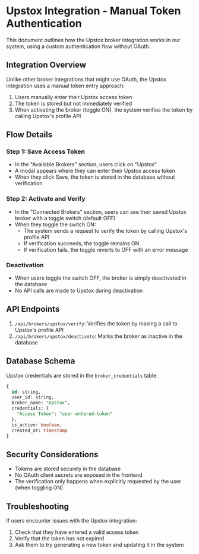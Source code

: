 # Upstox Integration - Manual Token Authentication

This document outlines how the Upstox broker integration works in our system, using a custom authentication flow without OAuth.

## Integration Overview

Unlike other broker integrations that might use OAuth, the Upstox integration uses a manual token entry approach:

1. Users manually enter their Upstox access token
2. The token is stored but not immediately verified
3. When activating the broker (toggle ON), the system verifies the token by calling Upstox's profile API

## Flow Details

### Step 1: Save Access Token
- In the "Available Brokers" section, users click on "Upstox"
- A modal appears where they can enter their Upstox access token
- When they click Save, the token is stored in the database without verification

### Step 2: Activate and Verify
- In the "Connected Brokers" section, users can see their saved Upstox broker with a toggle switch (default OFF)
- When they toggle the switch ON:
  - The system sends a request to verify the token by calling Upstox's profile API
  - If verification succeeds, the toggle remains ON
  - If verification fails, the toggle reverts to OFF with an error message

### Deactivation
- When users toggle the switch OFF, the broker is simply deactivated in the database
- No API calls are made to Upstox during deactivation

## API Endpoints

1. `/api/brokers/upstox/verify`: Verifies the token by making a call to Upstox's profile API
2. `/api/brokers/upstox/deactivate`: Marks the broker as inactive in the database

## Database Schema

Upstox credentials are stored in the `broker_credentials` table:

```sql
{
  id: string,
  user_id: string,
  broker_name: "Upstox",
  credentials: {
    "Access Token": "user-entered-token"
  },
  is_active: boolean,
  created_at: timestamp
}
```

## Security Considerations

- Tokens are stored securely in the database
- No OAuth client secrets are exposed in the frontend
- The verification only happens when explicitly requested by the user (when toggling ON)

## Troubleshooting

If users encounter issues with the Upstox integration:

1. Check that they have entered a valid access token
2. Verify that the token has not expired
3. Ask them to try generating a new token and updating it in the system 